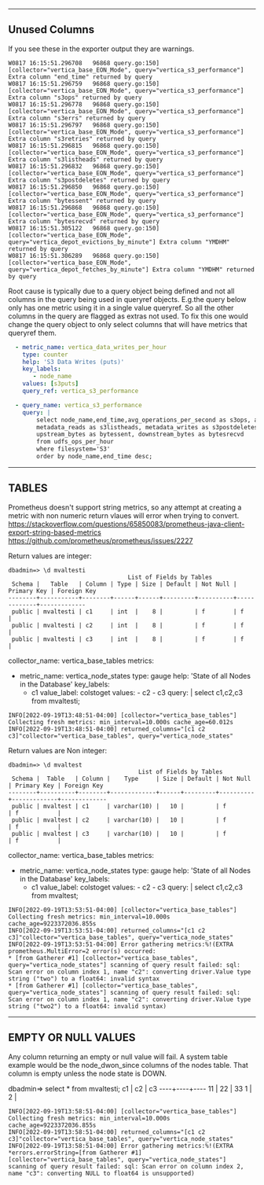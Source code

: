 
--------------------
Unused Columns
--------------------
If you see these in the exporter output they are warnings.
```
W0817 16:15:51.296708   96868 query.go:150] [collector="vertica_base_EON_Mode", query="vertica_s3_performance"] Extra column "end_time" returned by query
W0817 16:15:51.296759   96868 query.go:150] [collector="vertica_base_EON_Mode", query="vertica_s3_performance"] Extra column "s3ops" returned by query
W0817 16:15:51.296778   96868 query.go:150] [collector="vertica_base_EON_Mode", query="vertica_s3_performance"] Extra column "s3errs" returned by query
W0817 16:15:51.296797   96868 query.go:150] [collector="vertica_base_EON_Mode", query="vertica_s3_performance"] Extra column "s3retries" returned by query
W0817 16:15:51.296815   96868 query.go:150] [collector="vertica_base_EON_Mode", query="vertica_s3_performance"] Extra column "s3listheads" returned by query
W0817 16:15:51.296832   96868 query.go:150] [collector="vertica_base_EON_Mode", query="vertica_s3_performance"] Extra column "s3postdeletes" returned by query
W0817 16:15:51.296850   96868 query.go:150] [collector="vertica_base_EON_Mode", query="vertica_s3_performance"] Extra column "bytessent" returned by query
W0817 16:15:51.296868   96868 query.go:150] [collector="vertica_base_EON_Mode", query="vertica_s3_performance"] Extra column "bytesrecvd" returned by query
W0817 16:15:51.305122   96868 query.go:150] [collector="vertica_base_EON_Mode", query="vertica_depot_evictions_by_minute"] Extra column "YMDHM" returned by query
W0817 16:15:51.306289   96868 query.go:150] [collector="vertica_base_EON_Mode", query="vertica_depot_fetches_by_minute"] Extra column "YMDHM" returned by query
```
Root cause is typically due to a query object being defined and not all columns in the query being used in queryref objects. E.g.the query below only has one metric using it in a single value queryref. So all the other columns in the query are flagged as extras not used. To fix this one would change the query object to only select columns that will have metrics that queryref them.

```yml
  - metric_name: vertica_data_writes_per_hour
    type: counter
    help: 'S3 Data Writes (puts)'
    key_labels:
       - node_name
    values: [s3puts]
    query_ref: vertica_s3_performance

  - query_name: vertica_s3_performance
    query: |
        select node_name,end_time,avg_operations_per_second as s3ops, avg_errors_per_second as s3errs, retries as s3retries,
        metadata_reads as s3listheads, metadata_writes as s3postdeletes, data_reads as s3gets, data_writes as s3puts,
        upstream_bytes as bytessent, downstream_bytes as bytesrecvd
        from udfs_ops_per_hour
        where filesystem='S3'
        order by node_name,end_time desc;
```

--------------------
TABLES
--------------------
Prometheus doesn't support string metrics, so any attempt at creating a metric with non numeric return vlaues will error when trying to convert.
https://stackoverflow.com/questions/65850083/prometheus-java-client-export-string-based-metrics
https://github.com/prometheus/prometheus/issues/2227

Return values are integer:

```
dbadmin=> \d mvaltesti
                                  List of Fields by Tables
 Schema |   Table   | Column | Type | Size | Default | Not Null | Primary Key | Foreign Key
--------+-----------+--------+------+------+---------+----------+-------------+-------------
 public | mvaltesti | c1     | int  |    8 |         | f        | f           |
 public | mvaltesti | c2     | int  |    8 |         | f        | f           |
 public | mvaltesti | c3     | int  |    8 |         | f        | f           |
```

collector_name: vertica_base_tables
metrics:
  - metric_name: vertica_node_states
    type: gauge
    help: 'State of all Nodes in the Database'
    key_labels:
       - c1
    value_label: colstoget
    values:
        - c2
        - c3
    query: |
        select c1,c2,c3
        from mvaltesti;

```
INFO[2022-09-19T13:48:51-04:00] [collector="vertica_base_tables"] Collecting fresh metrics: min_interval=10.000s cache_age=60.012s
INFO[2022-09-19T13:48:51-04:00] returned_columns="[c1 c2 c3]"collector="vertica_base_tables", query="vertica_node_states"
```

Return values are Non integer:

```
dbadmin=> \d mvaltest
                                     List of Fields by Tables
 Schema |  Table   | Column |    Type     | Size | Default | Not Null | Primary Key | Foreign Key
--------+----------+--------+-------------+------+---------+----------+-------------+-------------
 public | mvaltest | c1     | varchar(10) |   10 |         | f        | f           |
 public | mvaltest | c2     | varchar(10) |   10 |         | f        | f           |
 public | mvaltest | c3     | varchar(10) |   10 |         | f        | f           |
```

collector_name: vertica_base_tables
metrics:
  - metric_name: vertica_node_states
    type: gauge
    help: 'State of all Nodes in the Database'
    key_labels:
       - c1
    value_label: colstoget
    values:
        - c2
        - c3
    query: |
        select c1,c2,c3
        from mvaltest;
```
INFO[2022-09-19T13:53:51-04:00] [collector="vertica_base_tables"] Collecting fresh metrics: min_interval=10.000s cache_age=9223372036.855s
INFO[2022-09-19T13:53:51-04:00] returned_columns="[c1 c2 c3]"collector="vertica_base_tables", query="vertica_node_states"
INFO[2022-09-19T13:53:51-04:00] Error gathering metrics:%!(EXTRA prometheus.MultiError=2 error(s) occurred:
* [from Gatherer #1] [collector="vertica_base_tables", query="vertica_node_states"] scanning of query result failed: sql: Scan error on column index 1, name "c2": converting driver.Value type string ("two") to a float64: invalid syntax
* [from Gatherer #1] [collector="vertica_base_tables", query="vertica_node_states"] scanning of query result failed: sql: Scan error on column index 1, name "c2": converting driver.Value type string ("two2") to a float64: invalid syntax)
```
--------------------
EMPTY OR NULL VALUES
--------------------
Any column returning an empty or null value will fail. A system table example would be the node_dwon_since columns of the nodes table. That column is empty unless the node state is DOWN.

dbadmin=> select * from mvaltesti;
 c1 | c2 | c3
----+----+----
 11 | 22 | 33
  1 |  2 |
```
INFO[2022-09-19T13:58:51-04:00] [collector="vertica_base_tables"] Collecting fresh metrics: min_interval=10.000s cache_age=9223372036.855s
INFO[2022-09-19T13:58:51-04:00] returned_columns="[c1 c2 c3]"collector="vertica_base_tables", query="vertica_node_states"
INFO[2022-09-19T13:58:51-04:00] Error gathering metrics:%!(EXTRA *errors.errorString=[from Gatherer #1] [collector="vertica_base_tables", query="vertica_node_states"] scanning of query result failed: sql: Scan error on column index 2, name "c3": converting NULL to float64 is unsupported)
```



